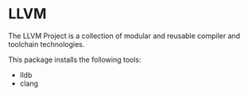 # LLVM

The LLVM Project is a collection of modular and reusable compiler and toolchain technologies. 

This package installs the following tools:
- lldb
- clang